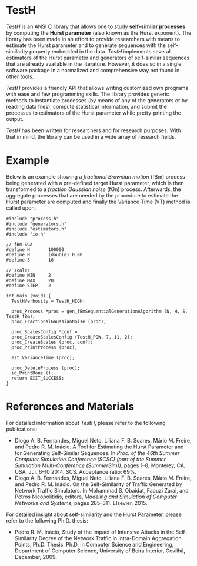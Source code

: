 # TestH

*TestH* is an ANSI C library that allows one to study **self-similar processes** by computing the **Hurst parameter** (also known as the Hurst exponent). The library has been made in an effort to provide researchers with means to estimate the Hurst parameter and to generate sequences with the self-similarity property embedded in the data. *TestH* implements several estimators of the Hurst parameter and generators of self-similar sequences that are already available in the literature. However, it does so in a single software package in a normalized and comprehensive way not found in other tools.

*TestH* provides a friendly API that allows writing customized own programs with ease and few programming skills. The library provides generic methods to instantiate processes (by means of any of the generators or by reading data files), compute statistical information, and submit the processes to estimators of the Hurst parameter while pretty-printing the output. 

*TestH* has been written for researchers and for research purposes. With that in mind, the library can be used in a wide array of research fields.

# Example

Below is an example showing a *fractional Brownian motion* (fBm) process being generated with a pre-defined target Hurst parameter, which is then transformed to a *fraction Gaussian noise* (fGn) process. Afterwards, the aggregate processes that are needed by the procedure to estimate the Hurst parameter are computed and finally the Variance Time (VT) method is called upon.

```
#include "process.h"
#include "generators.h"
#include "estimators.h"
#include "io.h"

// fBm-SGA
#define N		100000
#define H		(double) 0.80
#define S		16

// scales
#define MIN		2
#define MAX		20
#define STEP	2

int main (void) {
  TestHVerbosity = TestH_HIGH;

  proc_Process *proc = gen_fBmSequentialGenerationAlgorithm (N, H, S, TestH_fBm);
  proc_FractionalGaussianNoise (proc);
  
  proc_ScalesConfig *conf = 
  proc_CreateScalesConfig (TestH_POW, 7, 11, 2);
  proc_CreateScales (proc, conf);
  proc_PrintProcess (proc);
  
  est_VarianceTime (proc);
  
  proc_DeleteProcess (proc);
  io_PrintDone ();
  return EXIT_SUCCESS;
}

```

# References and Materials

For detailed information about *TestH*, please refer to the following publications:

* Diogo A. B. Fernandes, Miguel Neto, Liliana F. B. Soares, Mário M. Freire, and Pedro R. M. Inácio. A Tool for Estimating the Hurst Parameter and for Generating Self-Similar Sequences. In *Proc. of the 46th Summer Computer Simulation Conference (SCSC) (part of the Summer Simulation Multi-Conference (SummerSim))*, pages 1–8, Monterey, CA, USA, Jul. 6–10 2014. SCS. Acceptance ratio: 69%.
* Diogo A. B. Fernandes, Miguel Neto, Liliana F. B. Soares, Mário M. Freire, and Pedro R. M. Inácio. On the Self-Similarity of Traffic Generated by Network Traffic Simulators. In Mohammad S. Obaidat, Faouzi Zarai, and Petros Nicopolitidis, editors, *Modeling and Simulation of Computer Networks and Systems*, pages 285–311. Elsevier, 2015.

For detailed insight about self-similarity and the Hurst Parameter, please refer to the following Ph.D. thesis:

* Pedro R. M. Inácio, Study of the Impact of Intensive Attacks in the Self-Similarity Degree of the Network Traffic in Intra-Domain Aggregation Points, Ph.D. Thesis, Ph.D. in Computer Science and Engineering, Department of Computer Science, University of Beira Interior, Covilhã, December, 2009. 